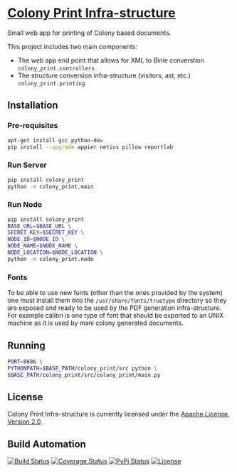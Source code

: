 # [Colony Print Infra-structure](http://colony-print.hive.pt)

Small web app for printing of Colony based documents.

This project includes two main components:

* The web app end point that allows for XML to Binie converstion `colony_print.controllers`
* The structure conversion infra-structure (visitors, ast, etc.) `colony_print.printing`

## Installation

### Pre-requisites

```bash
apt-get install gcc python-dev
pip install --upgrade appier netius pillow reportlab
```

### Run Server

```bash
pip install colony_print
python -m colony_print.main
```

### Run Node

```bash
pip install colony_print
BASE_URL=$BASE_URL \
SECRET_KEY=$SECRET_KEY \
NODE_ID=$NODE_ID \
NODE_NAME=$NODE_NAME \
NODE_LOCATION=$NODE_LOCATION \
python -m colony_print.node
```

### Fonts

To be able to use new fonts (other than the ones provided by the system) one must install them
into the `/usr/share/fonts/truetype` directory so they are exposed and ready to
be used by the PDF generation infra-structure. For example calibri is one type of font that should
be exported to an UNIX machine as it is used by mani colony generated documents.

## Running

```bash
PORT=8686 \
PYTHONPATH=$BASE_PATH/colony_print/src python \
$BASE_PATH/colony_print/src/colony_print/main.py
```

## License

Colony Print Infra-structure is currently licensed under the [Apache License, Version 2.0](http://www.apache.org/licenses/).

## Build Automation

[![Build Status](https://travis-ci.org/hivesolutions/colony_print.svg?branch=master)](https://travis-ci.org/hivesolutions/colony_print)
[![Coverage Status](https://coveralls.io/repos/hivesolutions/colony_print/badge.svg?branch=master)](https://coveralls.io/r/hivesolutions/colony_print?branch=master)
[![PyPi Status](https://img.shields.io/pypi/v/colony_print.svg)](https://pypi.python.org/pypi/colony_print)
[![License](https://img.shields.io/badge/license-Apache%202.0-blue.svg)](http://www.apache.org/licenses/)
